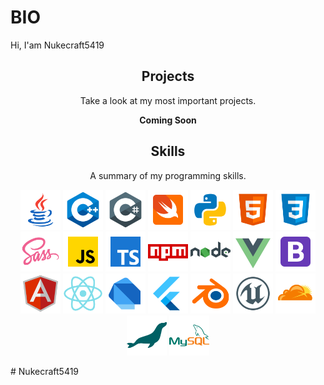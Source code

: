 # BIO

Hi, I'am Nukecraft5419

<h2 align="center">Projects</h2>
<p align="center">Take a look at my most important projects.</p>
<p align="center"><b>Coming Soon</b></p>

<h2 align="center">Skills</h2>
<p align="center">A summary of my programming skills.</p>

<p align="center">
<img src='https://raw.githubusercontent.com/Nukecraft5419/Nukecraft5419/master/skills/java.png' height='64px'/>
<img src='https://raw.githubusercontent.com/Nukecraft5419/Nukecraft5419/master/skills/c++.png' height='64px'/>
<img src='https://raw.githubusercontent.com/Nukecraft5419/Nukecraft5419/master/skills/c-sharp.png' height='64px'/>
<img src='https://raw.githubusercontent.com/Nukecraft5419/Nukecraft5419/master/skills/swift.png' height='64px'/>
<img src='https://raw.githubusercontent.com/Nukecraft5419/Nukecraft5419/master/skills/python.png' height='64px'/>
<img src='https://raw.githubusercontent.com/Nukecraft5419/Nukecraft5419/master/skills/html.png' height='64px'/>
<img src='https://raw.githubusercontent.com/Nukecraft5419/Nukecraft5419/master/skills/css3.png' height='64px'/>
<img src='https://raw.githubusercontent.com/Nukecraft5419/Nukecraft5419/master/skills/sass.png' height='64px'/>
<img src='https://raw.githubusercontent.com/Nukecraft5419/Nukecraft5419/master/skills/javascript.png' height='64px'/>
<img src='https://raw.githubusercontent.com/Nukecraft5419/Nukecraft5419/master/skills/typescript.png' height='64px'/>
<img src='https://raw.githubusercontent.com/Nukecraft5419/Nukecraft5419/master/skills/npm.png' height='64px'/>
<img src='https://raw.githubusercontent.com/Nukecraft5419/Nukecraft5419/master/skills/nodejs.png' height='64px'/>
<img src='https://raw.githubusercontent.com/Nukecraft5419/Nukecraft5419/master/skills/vuejs.png' height='64px'/>
<img src='https://raw.githubusercontent.com/Nukecraft5419/Nukecraft5419/master/skills/bootstrap.png' height='64px'/>
<img src='https://raw.githubusercontent.com/Nukecraft5419/Nukecraft5419/master/skills/angularjs.png' height='64px'/>
<img src='https://raw.githubusercontent.com/Nukecraft5419/Nukecraft5419/master/skills/react.png' height='64px'/>
<img src='https://raw.githubusercontent.com/Nukecraft5419/Nukecraft5419/master/skills/dart.png' height='64px'/>
<img src='https://raw.githubusercontent.com/Nukecraft5419/Nukecraft5419/master/skills/flutter.png' height='64px'/>
<img src='https://raw.githubusercontent.com/Nukecraft5419/Nukecraft5419/master/skills/blender.png' height='64px'/>
<img src='https://raw.githubusercontent.com/Nukecraft5419/Nukecraft5419/master/skills/unreal-engine.png' height='64px'/>
<img src='https://raw.githubusercontent.com/Nukecraft5419/Nukecraft5419/master/skills/cloudflare.png' height='64px'/>
<img src='https://raw.githubusercontent.com/Nukecraft5419/Nukecraft5419/master/skills/mariadb.png' height='64px'/>
<img src='https://raw.githubusercontent.com/Nukecraft5419/Nukecraft5419/master/skills/mysql.png' height='64px'/>
</p>
# Nukecraft5419
